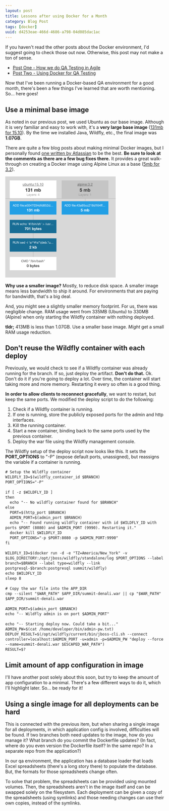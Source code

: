 ```yaml
---
layout: post
title: Lessons after using Docker for a Month 
category: Blog Post
tags: [docker]
uuid: d4253eae-466d-4686-a798-04d085dac1ac
---
```


<div class="alert alert-info">
  If you haven't read the other posts about the Docker environment, I'd suggest going to check those out now. Otherwise, this post may not make a ton of sense.

  <ul>
    <li><a href="/2015/10/how-we-do-qa-testing-in-agile">Post One - How we do QA Testing in
 Agile</a></li>
    <li><a href="/2015/10/using-docker-for-qa-testing">Post Two - Using Docker for QA Testing</a></li>
  </ul>
</div>

Now that I've been running a Docker-based QA environment for a good month, there's been a few things I've learned that are worth mentioning.  So... here goes!

<!--more-->


## Use a minimal base image

As noted in our previous post, we used Ubuntu as our base image.  Although it is very familiar and easy to work with, it's a **very large base image** ([131mb for 15.10](https://imagelayers.io/?images=ubuntu:15.10)).  By the time we installed Java, Wildfly, etc., the final image was **1.07GB**.

There are quite a few blog posts about making minimal Docker images, but I personally found [one written by Atlassian](https://developer.atlassian.com/blog/2015/08/minimal-java-docker-containers/) to be the best.  **Be sure to look at the comments as there are a few bug fixes there.** It provides a great walk-through on creating a Docker image using Alpine Linux as a base ([5mb for 3.2](https://imagelayers.io/?images=alpine:3.2)).

<div class="text-center">
  <a href="https://imagelayers.io/?images=ubuntu:15.10,alpine:3.2"><img style="width:350px;" src="/images/ubuntu_vs_alpine_docker_imagesizes.png" alt="Image size comparison - Ubuntu vs Alpine" /></a>
</div>

**Why use a smaller image?** Mostly, to reduce disk space. A smaller image means less bandwidth to ship it around. For environments that are paying for bandwidth, that's a big deal.

And, you might see a slightly smaller memory footprint. For us, there was negligible change.  RAM usage went from 335MB (Ubuntu) to 330MB (Alpine) when only starting the Wildfly container with nothing deployed.

**tldr;** 413MB is less than 1.07GB. Use a smaller base image. _Might_ get a small RAM usage reduction.


## Don't reuse the Wildfly container with each deploy

Previously, we would check to see if a Wildfly container was already running for the branch. If so, just deploy the artifact. **Don't do that.** Ok. Don't do it if you're going to deploy a lot.  Over time, the container will start taking more and more memory.  Restarting it every so often is a good thing.

**In order to allow clients to reconnect gracefully**, we want to restart, but keep the same ports. We modified the deploy script to do the following:

1. Check if a Wildfly container is running.
2. If one is running, store the publicly exposed ports for the admin and http interfaces.
3. Kill the running container.
4. Start a new container, binding back to the same ports used by the previous container.
5. Deploy the war file using the Wildfly management console.


The Wildfly setup of the deploy script now looks like this.  It sets the **PORT_OPTIONS** to "-P" (expose default ports, unassigned), but reassigns the variable if a container is running.

<pre class="no-wrap"><code class="bash"># Setup the Wildfly container
WILDFLY_ID=$(wildfly_container_id $BRANCH)
PORT_OPTIONS="-P"

if [ -z $WILDFLY_ID ]
then
  echo "-- No wildfly container found for $BRANCH"  
else
  PORT=$(http_port $BRANCH)
  ADMIN_PORT=$(admin_port $BRANCH)
  echo "-- Found running wildfly container with id $WILDFLY_ID with ports $PORT (8080) and $ADMIN_PORT (9990). Restarting it."
  docker kill $WILDFLY_ID
  PORT_OPTIONS="-p $PORT:8080 -p $ADMIN_PORT:9990"
fi

WILDFLY_ID=$(docker run -d -e "TZ=America/New_York" -v $LOG_DIRECTORY:/opt/jboss/wildfly/standalone/log $PORT_OPTIONS --label branch=$BRANCH --label type=wildfly --link postgresql-$branch:postgresql summit/wildfly)
echo $WILDFLY_ID
sleep 8

# Copy the war file into the APP_DIR
cmp --silent "$WAR_PATH" $APP_DIR/summit-denali.war || cp "$WAR_PATH" $APP_DIR/summit-denali.war

ADMIN_PORT=$(admin_port $BRANCH)
echo "-- Wildfly admin is on port $ADMIN_PORT"

echo "-- Starting deploy now. Could take a bit..."
ADMIN_PW=$(cat /home/developer/bin/admin-pw.txt)
DEPLOY_RESULT=$(/opt/wildfly/current/bin/jboss-cli.sh --connect controller=localhost:$ADMIN_PORT -u=admin -p=$ADMIN_PW "deploy --force --name=summit-denali.war $ESCAPED_WAR_PATH")
RESULT=$?
</code></pre>


## Limit amount of app configuration in image

I'll have another post solely about this soon, but try to keep the amount of app configuration to a minimal.  There's a few different ways to do it, which I'll highlight later. So... be ready for it!


## Using a single image for all deployments can be hard

This is connected with the previous item, but when sharing a single image for all deployments, in which application config is involved, difficulties will be found.  If two branches both need updates to the image, how do you manage it?  What branch do you commit the Dockerfile updates? (In fact, where do you even version the Dockerfile itself? In the same repo? In a separate repo from the application?)

In our qa environment, the application has a database loader that loads Excel spreadsheets (there's a long story there) to populate the database. But, the formats for those spreadsheets change often.  

To solve that problem, the spreadsheets can be provided using mounted volumes. Then, the spreadsheets aren't in the image itself and can be swapped solely on the filesystem. Each deployment can be given a copy of the spreadsheets (using symlinks) and those needing changes can use their own copies, instead of the symlinks.

